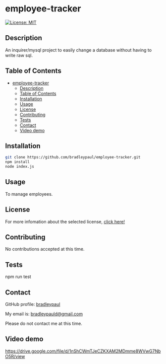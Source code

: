 # employee-tracker

[![License: MIT](https://img.shields.io/badge/License-MIT-yellow.svg)](https://opensource.org/licenses/MIT)

## Description

An inquirer/mysql project to easily change a database without having to write raw sql.

## Table of Contents

- [employee-tracker](#employee-tracker)
  - [Description](#description)
  - [Table of Contents](#table-of-contents)
  - [Installation](#installation)
  - [Usage](#usage)
  - [License](#license)
  - [Contributing](#contributing)
  - [Tests](#tests)
  - [Contact](#contact)
  - [Video demo](#video-demo)

## Installation

```bash
git clone https://github.com/bradleypaul/employee-tracker.git
npm install
node index.js
```

## Usage

To manage employees.

## License

For more infomation about the selected license, [click here!](https://opensource.org/licenses/MIT)

## Contributing

No contributions accepted at this time.

## Tests

npm run test

## Contact

GitHub profile: [bradleypaul](https://github.com/bradleypaul)

My email is: [bradleypauld@gmail.com](mailto:bradleypauld@gmail.com)

Please do not contact me at this time.

## Video demo
https://drive.google.com/file/d/1nShCWmTJeCZKXAM2MDmme8WVwG7NbO5R/view